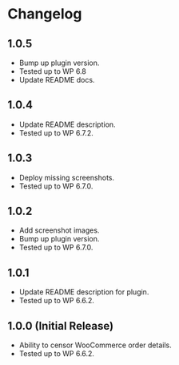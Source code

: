# Changelog

## 1.0.5
* Bump up plugin version.
* Tested up to WP 6.8
* Update README docs.

## 1.0.4
* Update README description.
* Tested up to WP 6.7.2.

## 1.0.3
* Deploy missing screenshots.
* Tested up to WP 6.7.0.

## 1.0.2
* Add screenshot images.
* Bump up plugin version.
* Tested up to WP 6.7.0.

## 1.0.1
* Update README description for plugin.
* Tested up to WP 6.6.2.

## 1.0.0 (Initial Release)
* Ability to censor WooCommerce order details.
* Tested up to WP 6.6.2.
